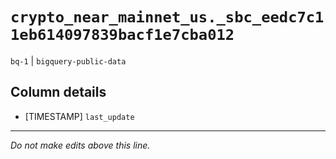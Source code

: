 # `crypto_near_mainnet_us._sbc_eedc7c11eb614097839bacf1e7cba012`
`bq-1` | `bigquery-public-data`

## Column details
* [TIMESTAMP] `last_update`

-------------------------------------------------------------------------------
*Do not make edits above this line.*
